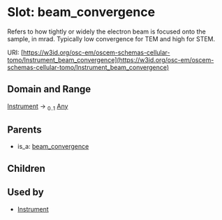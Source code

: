 
# Slot: beam_convergence

Refers to how tightly or widely the electron beam is focused onto the sample, in mrad. Typically low convergence for TEM and high for STEM.

URI: [https://w3id.org/osc-em/oscem-schemas-cellular-tomo/Instrument_beam_convergence](https://w3id.org/osc-em/oscem-schemas-cellular-tomo/Instrument_beam_convergence)


## Domain and Range

[Instrument](Instrument.md) &#8594;  <sub>0..1</sub> [Any](Any.md)

## Parents

 *  is_a: [beam_convergence](beam_convergence.md)

## Children


## Used by

 * [Instrument](Instrument.md)
